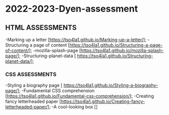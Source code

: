 # 2022-2023-Dyen-assessment

## HTML ASSESSMENTS
-Marking up a letter [https://tso4la1.github.io/Marking-up-a-letter/];
-Structuring a page of content [https://tso4la1.github.io/Structuring-a-page-of-content/];
-mozilla-splash-page [https://tso4la1.github.io/mozilla-splash-page/];
-Structuring-planet-data [ https://tso4la1.github.io/Structuring-planet-data/];

### CSS ASSESSMENTS
-Styling a biography page [ https://tso4la1.github.io/Styling-a-biography-page/];
-Fundamental CSS comprehension [https://tso4la1.github.io/Fundamental-css-comprehension/];
-Creating fancy letterheaded paper [https://tso4la1.github.io/Creating-fancy-letterheaded-paper/];
-A cool-looking box []
